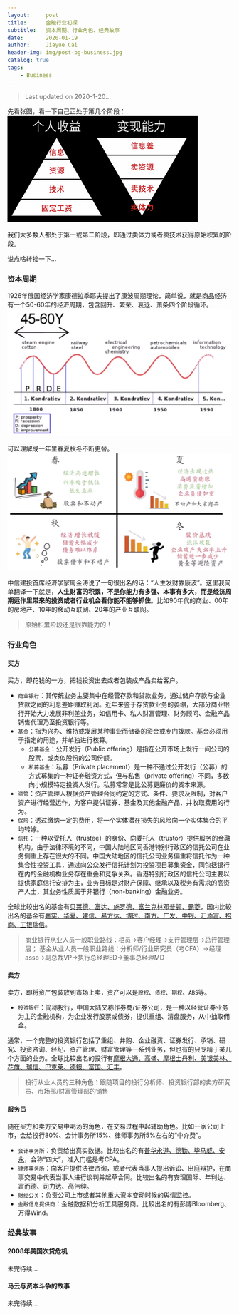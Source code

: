 ```yaml
---
layout:     post
title:      金融行业初探
subtitle:   资本周期、行业角色、经典故事
date:       2020-01-19
author:     Jiayue Cai
header-img: img/post-bg-business.jpg
catalog: true
tags:
    - Business
---
```


> Last updated on 2020-1-20... 

先看张图，看一下自己正处于第几个阶段：
![](/img/post/20200119/1.png)

我们大多数人都处于第一或第二阶段，即通过卖体力或者卖技术获得原始积累的阶段。

说点啥转接一下...

### 资本周期

1926年俄国经济学家康德拉季耶夫提出了康波周期理论，简单说，就是商品经济有一个50-60年的经济周期，包含回升、繁荣、衰退、萧条四个阶段循环。
![](/img/post/20200119/2.png)

可以理解成一年里春夏秋冬不断更替。
![](/img/post/20200119/3.png)

中信建投首席经济学家周金涛说了一句很出名的话：“人生发财靠康波”。这里我简单翻译一下就是，**人生财富的积累，不是你能力有多强、本事有多大，而是经济周期运作里带来的投资或者行业机会看你能不能够抓住**。比如90年代的商业、00年的房地产、10年的移动互联网、20年的产业互联网。

> 原始积累阶段还是很靠能力的！

### 行业角色

#### 买方

买方，即花钱的一方，把钱投资出去或者包装成产品卖给客户。
- `商业银行`：其传统业务主要集中在经营存款和贷款业务，通过储户存款与企业贷款之间的利息差距赚取利润。近年来鉴于存贷款业务的萎缩，大部分商业银行开始大力发展非利差业务，如信用卡、私人财富管理、财务顾问、金融产品销售代理乃至投资银行等。
- `基金`：指为兴办、维持或发展某种事业而储备的资金或专门拨款。基金必须用于指定的用途，并单独进行核算。
	- `公募基金`：公开发行（Public offering）是指在公开市场上发行一间公司的股票，或类似股份的公司份额。
	- `私募基金`：私募（Private placement）是一种不通过公开发行（公募）的方式募集的一种证券融资方式，但与私售（private offering）不同，多数向小规模特定投资人发行。私募常常是比公募更廉价的资本来源。
- `资管`：资产管理人根据资产管理合同约定的方式、条件、要求及限制，对客户资产进行经营运作，为客户提供证券、基金及其他金融产品，并收取费用的行为。
- `保险`：透过缴纳一定的费用，将一个实体潜在损失的风险向一个实体集合的平均转嫁。
- `信托`：一种以受托人（trustee）的身份、向委托人（trustor）提供服务的金融机构。由于法律环境的不同，中国大陆地区同香港特别行政区的信托公司在业务侧重上存在很大的不同。中国大陆地区的信托公司业务偏重将信托作为一种集合性投资工具，通过向公众发行信托计划为投资项目募集资金，同包括银行在内的金融机构业务存在重叠和竞争关系。香港特别行政区的信托公司主要以提供家庭信托安排为主，业务目标是对财产保障、继承以及税务有需求的高资产人士，其业务性质属于非银行（non-banking）金融业务。

全球比较出名的基金有[贝莱德、富达、施罗德、富兰克林邓普顿、霸菱](http://www.southmoney.com/paihangbang/201812/2847302.html)，国内比较出名的基金有[嘉实、华夏、建信、易方达、博时、南方、广发、中银、汇添富、招商、工银瑞信](http://fund.eastmoney.com/news/1590,20171102797854447.html)。

> 商业银行从业人员一般职业路线：柜员->客户经理->支行管理层->总行管理层；
> 基金从业人员一般职业路线：分析师/行业研究员（考CFA）->经理asso->副总裁VP->执行总经理ED->董事总经理MD

#### 卖方

卖方，即将资产包装放到市场上卖，资产可以是`股权`、`债权`、`期权`、`ABS`等。
- `投资银行`：简称投行，中国大陆又称作券商/证券公司，是一种以经营证券业务为主的金融机构，为企业发行股票或债券，提供重组、清盘服务，从中抽取佣金。

通常，一个完整的投资银行包括了重组、并购、企业融资、证券发行、承销、研究、投资咨询、经纪、资产管理、财富管理等一系列业务，但也有的只专精于某几个方面的业务。全球比较出名的投行有[摩根大通、高盛、摩根士丹利、美银美林、花旗、瑞信、巴克莱、德银、富国、汇丰](https://www.zhihu.com/question/307905527)。

> 投行从业人员的三种角色：跟随项目的投行分析师、投资银行部的卖方研究员、市场部/财富管理部的销售

#### 服务员

随在买方和卖方交易中喝汤的角色，在交易过程中起辅助角色。比如一家公司上市，会给投行80%、会计事务所15%、律师事务所5%左右的“中介费”。
- `会计事务所`：负责给出真实数据。比较出名的有[普华永道、德勤、毕马威、安永](https://baike.baidu.com/item/%E5%9B%9B%E5%A4%A7%E4%BC%9A%E8%AE%A1%E5%B8%88%E4%BA%8B%E5%8A%A1%E6%89%80/1748135?fr=aladdin)，合称“四大”，准入门槛是考CPA。
- `律师事务所`：向客户提供法律咨询，或者代表当事人提出诉讼、出庭辩护，在商事交易中代表当事人进行谈判并起草合同。比较出名的有安理国际、年利达、富而德、司力达、高伟绅。
- `财经公关`：负责公司上市或者其他重大资本变动时候的舆情监控。
- `金融信息提供商`：金融数据和分析工具服务商。比较出名的有彭博Bloomberg、万得Wind。


### 经典故事

#### 2008年美国次贷危机

未完待续...

#### 马云与资本斗争的故事

未完待续...









